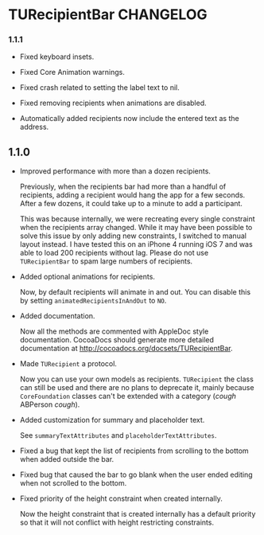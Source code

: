# TURecipientBar CHANGELOG

### 1.1.1

- Fixed keyboard insets.

- Fixed Core Animation warnings.

- Fixed crash related to setting the label text to nil.

- Fixed removing recipients when animations are disabled.

- Automatically added recipients now include the entered text as the address.

## 1.1.0

- Improved performance with more than a dozen recipients.

  Previously, when the recipients bar had more than a handful of recipients, adding a recipient would hang the app for a few seconds. After a few dozens, it could take up to a minute to add a participant.

  This was because internally, we were recreating every single constraint when the recipients array changed. While it may have been possible to solve this issue by only adding new constraints, I switched to manual layout instead. I have tested this on an iPhone 4 running iOS 7 and was able to load 200 recipients without lag. Please do not use `TURecipientBar` to spam large numbers of recipients.

- Added optional animations for recipients.

  Now, by default recipients will animate in and out. You can disable this by setting `animatedRecipientsInAndOut` to `NO`.

- Added documentation.

  Now all the methods are commented with AppleDoc style documentation. CocoaDocs should generate more detailed documentation at http://cocoadocs.org/docsets/TURecipientBar.

- Made `TURecipient` a protocol.

  Now you can use your own models as recipients. `TURecipient` the class can still be used and there are no plans to deprecate it, mainly because `CoreFoundation` classes can't be extended with a category (*cough* ABPerson *cough*).

- Added customization for summary and placeholder text.

  See `summaryTextAttributes` and `placeholderTextAttributes`.

- Fixed a bug that kept the list of recipients from scrolling to the bottom when added outside the bar.

- Fixed bug that caused the bar to go blank when the user ended editing when not scrolled to the bottom.

- Fixed priority of the height constraint when created internally.

  Now the height constraint that is created internally has a default priority so that it will not conflict with height restricting constraints.